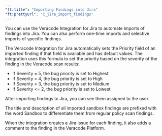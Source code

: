 ```yaml
---
"ft:title": "Importing Findings into Jira"
"ft:prettyUrl": "c_jira_import_findings"
---
```

You can use the Veracode Integration for Jira to automate imports of findings into Jira. You can also perform one-time imports and selective imports of specific findings.

The Veracode Integration for Jira automatically sets the Priority field of an imported finding if that field is available and has default values. The integration uses this formula to set the priority based on the severity of the finding in the Veracode scan results:

-   If Severity = 5, the bug priority is set to Highest
-   If Severity = 4, the bug priority is set to High
-   If Severity = 3, the bug priority is set to Medium
-   If Severity <= 2, the bug priority is set to Lowest

After importing findings to Jira, you can see them assigned to the user.

The title and description of all imported sandbox findings are prefixed with the word Sandbox to differentiate them from regular policy scan findings.

When the integration creates a Jira issue for each finding, it also adds a comment to the finding in the Veracode Platform.